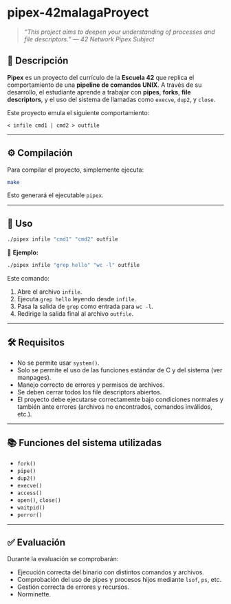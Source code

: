 # pipex-42malagaProyect
> *“This project aims to deepen your understanding of processes and file descriptors.”*
> *— 42 Network Pipex Subject*

## 🧠 Descripción

**Pipex** es un proyecto del currículo de la **Escuela 42** que replica el comportamiento de una **pipeline de comandos UNIX**. A través de su desarrollo, el estudiante aprende a trabajar con **pipes**, **forks**, **file descriptors**, y el uso del sistema de llamadas como `execve`, `dup2`, y `close`.

Este proyecto emula el siguiente comportamiento:

```shell
< infile cmd1 | cmd2 > outfile
```

---

## ⚙️ Compilación

Para compilar el proyecto, simplemente ejecuta:

```bash
make
```

Esto generará el ejecutable `pipex`.

---

## 🚀 Uso

```bash
./pipex infile "cmd1" "cmd2" outfile
```

📌 **Ejemplo:**

```bash
./pipex infile "grep hello" "wc -l" outfile
```

Este comando:

1. Abre el archivo `infile`.
2. Ejecuta `grep hello` leyendo desde `infile`.
3. Pasa la salida de `grep` como entrada para `wc -l`.
4. Redirige la salida final al archivo `outfile`.

---

## 🛠️ Requisitos

* No se permite usar `system()`.
* Solo se permite el uso de las funciones estándar de C y del sistema (ver manpages).
* Manejo correcto de errores y permisos de archivos.
* Se deben cerrar todos los file descriptors abiertos.
* El proyecto debe ejecutarse correctamente bajo condiciones normales y también ante errores (archivos no encontrados, comandos inválidos, etc.).

---

## 📚 Funciones del sistema utilizadas

* `fork()`
* `pipe()`
* `dup2()`
* `execve()`
* `access()`
* `open()`, `close()`
* `waitpid()`
* `perror()`

---

## ✅ Evaluación

Durante la evaluación se comprobarán:

* Ejecución correcta del binario con distintos comandos y archivos.
* Comprobación del uso de pipes y procesos hijos mediante `lsof`, `ps`, etc.
* Gestión correcta de errores y recursos.
* Norminette.

